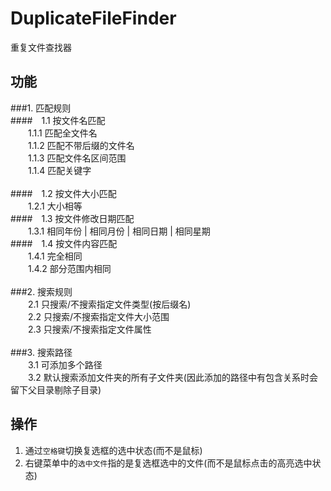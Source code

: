 # DuplicateFileFinder
重复文件查找器

## 功能

###1. 匹配规则<br>
####　1.1 按文件名匹配<br>
　　1.1.1 匹配全文件名<br>
　　1.1.2 匹配不带后缀的文件名<br>
　　1.1.3 匹配文件名区间范围<br>
　　1.1.4 匹配关键字<br>  
####　1.2 按文件大小匹配<br>
　　1.2.1 大小相等<br>
####　1.3 按文件修改日期匹配<br>
　　1.3.1 相同年份 | 相同月份 | 相同日期 | 相同星期<br>
####　1.4 按文件内容匹配<br>
　　1.4.1 完全相同<br>
　　1.4.2 部分范围内相同<br><br>
###2. 搜索规则<br>
　　2.1 只搜索/不搜索指定文件类型(按后缀名)<br>
　　2.2 只搜索/不搜索指定文件大小范围<br>
　　2.3 只搜索/不搜索指定文件属性<br><br>
###3. 搜索路径<br>
　　3.1 可添加多个路径<br>
　　3.2 默认搜索添加文件夹的所有子文件夹(因此添加的路径中有包含关系时会留下父目录剔除子目录)<br>
  
## 操作
1. 通过`空格键`切换复选框的选中状态(而不是鼠标)<br>
2. 右键菜单中的`选中文件`指的是复选框选中的文件(而不是鼠标点击的高亮选中状态)<br>

